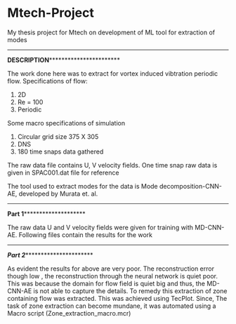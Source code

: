 # Mtech-Project
My thesis project for Mtech on development of ML tool for extraction of modes


**********************************************************************************
************************DESCRIPTION***********************************************

The work done here was to extract for vortex induced vibtration periodic flow. 
Specifications of flow: 
1. 2D
2. Re = 100
3. Periodic

Some macro specifications of simulation
1. Circular grid size 375 X 305
2. DNS
3. 180 time snaps data gathered


The raw data file contains U, V velocity fields. One time snap raw data is given in SPAC001.dat file 
for reference

The tool used to extract modes for the data is Mode decomposition-CNN-AE, developed by Murata et. al. 



**********************************************************************************
****************************Part 1************************************************

The raw data U and V velocity fields were given for training with MD-CNN-AE. Following files contain the 
results for the work




**********************************************************************************
***************************Part 2*************************************************

As evident the results for above are very poor. The reconstruction error though low , the reconstruction 
through the neural network is quiet poor. This was because the domain for flow field is quiet big and
thus, the MD-CNN-AE is not able to capture the details. 
    To remedy this extraction of zone containing flow was extracted. This was achieved using TecPlot. Since, 
The task of zone extraction can become mundane, it was automated using a Macro script (Zone_extraction_macro.mcr)




